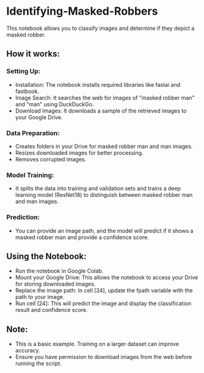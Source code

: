 # Identifying-Masked-Robbers
This notebook allows you to classify images and determine if they depict a masked robber.

## How it works:

### Setting Up:
* Installation: The notebook installs required libraries like fastai and fastbook.
* Image Search: It searches the web for images of "masked robber man" and "man" using DuckDuckGo.
* Download Images: It downloads a sample of the retrieved images to your Google Drive.
  
### Data Preparation:
* Creates folders in your Drive for masked robber man and man images.
* Resizes downloaded images for better processing.
* Removes corrupted images.
### Model Training: 
* It splits the data into training and validation sets and trains a deep learning model (ResNet18) to distinguish between masked robber man and man images.
### Prediction: 
* You can provide an image path, and the model will predict if it shows a masked robber man and provide a confidence score.
  
## Using the Notebook:

* Run the notebook in Google Colab.
* Mount your Google Drive: This allows the notebook to access your Drive for storing downloaded images.
* Replace the image path: In cell [24], update the fpath variable with the path to your image.
* Run cell [24]: This will predict the image and display the classification result and confidence score.
  
## Note:
- This is a basic example. Training on a larger dataset can improve accuracy.
- Ensure you have permission to download images from the web before running the script.
